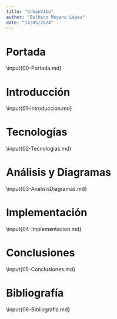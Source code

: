 ```yaml
---
title: "UrbanVibe"
author: "Balbino Moyano López"
date: "14/05/2024"
---
```


# Portada

\input{00-Portada.md}

# Introducción

\input{01-Introduccion.md}

# Tecnologías

\input{02-Tecnologias.md}

# Análisis y Diagramas

\input{03-AnalisisDiagramas.md}

# Implementación

\input{04-Implementacion.md}

# Conclusiones

\input{05-Conclusiones.md}

# Bibliografía

\input{06-Bibliografia.md}
